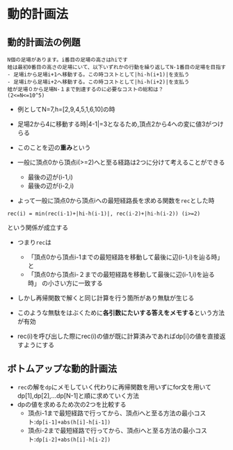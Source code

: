 # 動的計画法
## 動的計画法の例題
```
N個の足場があります。i番目の足場の高さはhiです
蛙は最初0番目の高さの足場にいて、以下いずれかの行動を繰り返してN-1番目の足場を目指す
- 足場iから足場i+1へ移動する。この時コストとして|hi-h(i+1)|を支払う
- 足場iから足場i+2へ移動する。この時コストとして|hi-h(i+2)|を支払う
蛙が足場０から足場N-１まで到達するのに必要なコストの総和は？
(2<=N<=10^5)
```

- 例としてN=7,h=[2,9,4,5,1,6,10]の時
- 足場2から4に移動する時|4-1|=3となるため,頂点2から4への変に値3がつけらる
- このことを辺の**重み**という


- 一般に頂点0から頂点i(>=2)へと至る経路は2つに分けて考えることができる
  - 最後の辺が(i-1,i)
  - 最後の辺が(i-2,i)

- よって一般に頂点0から頂点iへの最短経路長を求める関数を`rec`とした時
```
rec(i) = min(rec(i-1)+|hi-h(i-1)|, rec(i-2)+|hi-h(i-2)) (i>=2)
```
という関係が成立する

- つまり`rec`は
  - 「頂点0から頂点i-1までの最短経路を移動して最後に辺(i-1,i)を辿る時」と
  - 「頂点0から頂点i-２までの最短経路を移動して最後に辺(i-1,i)を辿る時」
  の小さい方に一致する

- しかし再帰関数で解くと同じ計算を行う箇所があり無駄が生じる
- このような無駄をはぶくために**各引数にたいする答えをメモする**という方法が有効
- rec(i)を呼び出した際にrec(i)の値が既に計算済みであればdp[i]の値を直接返すようにする

## ボトムアップな動的計画法
- `rec`の解を`dp`にメモしていく代わりに再帰関数を用いずにfor文を用いてdp[1],dp[2],...dp[N-1]と順に求めていく方法
- dpの値を求めるため次の2つを比較する
  - 頂点i-1まで最短経路で行ってから、頂点iへと至る方法の最小コスト:`dp[i-1]+abs(h[i]-h[i-1])`
  - 頂点i-2まで最短経路で行ってから、頂点iへと至る方法の最小コスト:`dp[i-2]+abs(h[i]-h[i-2])`
